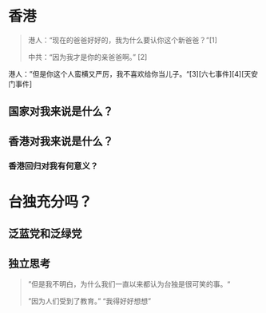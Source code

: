 # 香港
>港人：“现在的爸爸好好的，我为什么要认你这个新爸爸？”[1]
>
>中共：“因为我才是你的亲爸爸啊。” [2]
>
港人：”但是你这个人蛮横又严厉，我不喜欢给你当儿子。“[3][六七事件][4][天安门事件]

## 国家对我来说是什么？
## 香港对我来说是什么？
### 香港回归对我有何意义？


# 台独充分吗？
## 泛蓝党和泛绿党
## 独立思考
>”但是我不明白，为什么我们一直以来都认为台独是很可笑的事。“
>
>”因为人们受到了教育。”
>“我得好好想想”